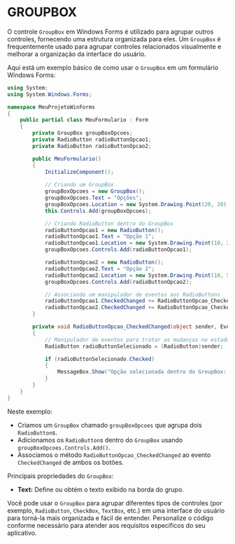 # GROUPBOX
O controle `GroupBox` em Windows Forms é utilizado para agrupar outros controles, fornecendo uma estrutura organizada para eles. Um `GroupBox` é frequentemente usado para agrupar controles relacionados visualmente e melhorar a organização da interface do usuário.

Aqui está um exemplo básico de como usar o `GroupBox` em um formulário Windows Forms:

```csharp
using System;
using System.Windows.Forms;

namespace MeuProjetoWinForms
{
    public partial class MeuFormulario : Form
    {
        private GroupBox groupBoxOpcoes;
        private RadioButton radioButtonOpcao1;
        private RadioButton radioButtonOpcao2;

        public MeuFormulario()
        {
            InitializeComponent();
            
            // Criando um GroupBox
            groupBoxOpcoes = new GroupBox();
            groupBoxOpcoes.Text = "Opções";
            groupBoxOpcoes.Location = new System.Drawing.Point(20, 20);
            this.Controls.Add(groupBoxOpcoes);

            // Criando RadioButton dentro do GroupBox
            radioButtonOpcao1 = new RadioButton();
            radioButtonOpcao1.Text = "Opção 1";
            radioButtonOpcao1.Location = new System.Drawing.Point(10, 20);
            groupBoxOpcoes.Controls.Add(radioButtonOpcao1);

            radioButtonOpcao2 = new RadioButton();
            radioButtonOpcao2.Text = "Opção 2";
            radioButtonOpcao2.Location = new System.Drawing.Point(10, 50);
            groupBoxOpcoes.Controls.Add(radioButtonOpcao2);

            // Associando um manipulador de eventos aos RadioButtons
            radioButtonOpcao1.CheckedChanged += RadioButtonOpcao_CheckedChanged;
            radioButtonOpcao2.CheckedChanged += RadioButtonOpcao_CheckedChanged;
        }

        private void RadioButtonOpcao_CheckedChanged(object sender, EventArgs e)
        {
            // Manipulador de eventos para tratar as mudanças no estado dos RadioButtons
            RadioButton radioButtonSelecionado = (RadioButton)sender;

            if (radioButtonSelecionado.Checked)
            {
                MessageBox.Show("Opção selecionada dentro do GroupBox: " + radioButtonSelecionado.Text);
            }
        }
    }
}
```

Neste exemplo:

- Criamos um `GroupBox` chamado `groupBoxOpcoes` que agrupa dois `RadioButton`s.
- Adicionamos os `RadioButton`s dentro do `GroupBox` usando `groupBoxOpcoes.Controls.Add()`.
- Associamos o método `RadioButtonOpcao_CheckedChanged` ao evento `CheckedChanged` de ambos os botões.

Principais propriedades do `GroupBox`:

- **Text:** Define ou obtém o texto exibido na borda do grupo.

Você pode usar o `GroupBox` para agrupar diferentes tipos de controles (por exemplo, `RadioButton`, `CheckBox`, `TextBox`, etc.) em uma interface do usuário para torná-la mais organizada e fácil de entender. Personalize o código conforme necessário para atender aos requisitos específicos do seu aplicativo.